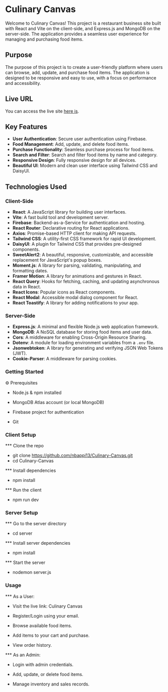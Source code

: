 # Culinary Canvas

Welcome to Culinary Canvas! This project is a restaurant business site built with React and Vite on the client-side, and Express.js and MongoDB on the server-side. The application provides a seamless user experience for managing and purchasing food items.

## Purpose

The purpose of this project is to create a user-friendly platform where users can browse, add, update, and purchase food items. The application is designed to be responsive and easy to use, with a focus on performance and accessibility.

## Live URL

You can access the live site [here is](https://culinary-canvas-kitchen.netlify.app/).

## Key Features

- **User Authentication**: Secure user authentication using Firebase.
- **Food Management**: Add, update, and delete food items.
- **Purchase Functionality**: Seamless purchase process for food items.
- **Search and Filter**: Search and filter food items by name and category.
- **Responsive Design**: Fully responsive design for all devices.
- **Beautiful UI**: Modern and clean user interface using Tailwind CSS and DaisyUI.

## Technologies Used

### Client-Side

- **React**: A JavaScript library for building user interfaces.
- **Vite**: A fast build tool and development server.
- **Firebase**: Backend-as-a-Service for authentication and hosting.
- **React Router**: Declarative routing for React applications.
- **Axios**: Promise-based HTTP client for making API requests.
- **Tailwind CSS**: A utility-first CSS framework for rapid UI development.
- **DaisyUI**: A plugin for Tailwind CSS that provides pre-designed components.
- **SweetAlert2**: A beautiful, responsive, customizable, and accessible replacement for JavaScript's popup boxes.
- **Moment.js**: A library for parsing, validating, manipulating, and formatting dates.
- **Framer Motion**: A library for animations and gestures in React.
- **React Query**: Hooks for fetching, caching, and updating asynchronous data in React.
- **React Icons**: Popular icons as React components.
- **React Modal**: Accessible modal dialog component for React.
- **React Toastify**: A library for adding notifications to your app.

### Server-Side

- **Express.js**: A minimal and flexible Node.js web application framework.
- **MongoDB**: A NoSQL database for storing food items and user data.
- **Cors**: A middleware for enabling Cross-Origin Resource Sharing.
- **Dotenv**: A module for loading environment variables from a `.env` file.
- **Jsonwebtoken**: A library for generating and verifying JSON Web Tokens (JWT).
- **Cookie-Parser**: A middleware for parsing cookies.


### Getting Started
⚙ Prerequisites

- Node.js & npm installed

- MongoDB Atlas account (or local MongoDB)

- Firebase project for authentication

- Git



### Client Setup

*** Clone the repo
- git clone https://github.com/nbappi13/Culinary-Canvas.git
- cd Culinary-Canvas

*** Install dependencies
- npm install

*** Run the client
- npm run dev



### Server Setup

*** Go to the server directory
- cd server

*** Install server dependencies
- npm install

*** Start the server
- nodemon server.js


### Usage
*** As a User:
- Visit the live link: Culinary Canvas

- Register/Login using your email.

- Browse available food items.

- Add items to your cart and purchase.

- View order history.

*** As an Admin:
- Login with admin credentials.

- Add, update, or delete food items.

- Manage inventory and sales records.

